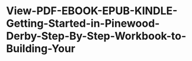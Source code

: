# View-PDF-EBOOK-EPUB-KINDLE-Getting-Started-in-Pinewood-Derby-Step-By-Step-Workbook-to-Building-Your